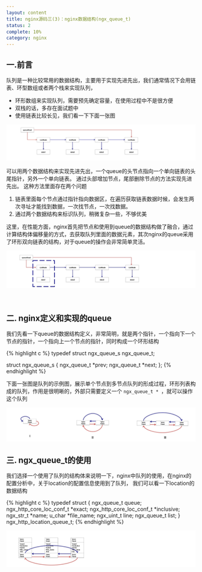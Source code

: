 ```yaml
---
layout: content
title: nginx源码三(3)：nginx数据结构(ngx_queue_t)
status: 2
complete: 10% 
category: nginx
---
```


## 一.前言

队列是一种比较常用的数据结构，主要用于实现先进先出，我们通常情况下会用链表、环型数组或者两个栈来实现队列，

- 环形数组来实现队列，需要预先确定容量，在使用过程中不是很方便
- 双栈的话，多存在面试题中
- 使用链表比较长见，我们看一下下面一张图

![ngx_queue](/images/nginx/ngx_queue1.jpg)

可以用两个数据结构来实现先进先出，一个queue的头节点指向一个单向链表的头尾指针，另外一个单向链表。 通过头部增加节点，尾部删除节点的方法实现先进先出。 这种方法里面存在两个问题

1. 链表里面每个节点通过指针指向数据区，在遍历获取链表数据时候，会发生两次寻址才能找到数据，一次找节点，一次找数据。
2. 通过两个数据结构来标识队列，稍微复杂一些，不够优美

这里，在性能方面，nginx首先把节点和使用到queue的数据结构做了融合，通过计算结构体偏移量的方式，去获取队列里面的数据元素，其次nginx的queue采用了环形双向链表的结构，对于queue的操作会非常简单灵活。

![ngx_queue](/images/nginx/ngx_queue2.jpg)

<br/>

## 二. nginx定义和实现的queue

我们先看一下queue的数据结构定义，非常简明，就是两个指针，一个指向下一个节点的指针，一个指向上一个节点的指针，同时构成一个环形结构

{% highlight c %}
typedef struct ngx_queue_s  ngx_queue_t;

struct ngx_queue_s {
    ngx_queue_t  *prev;
    ngx_queue_t  *next;
};
{% endhighlight %}

下面一张图是队列的示例图，展示单个节点到多节点队列的形成过程，环形列表构成的队列，作用是很明晰的，外部只需要定义一个 `ngx_queue_t * `，就可以操作这个队列

![ngx_queue](/images/nginx/ngx_queue3.jpg)



## 三. ngx_queue_t的使用

我们选择一个使用了队列的结构体来说明一下，nginx中队列的使用，在nginx的配置分析中，关于location的配置信息使用到了队列， 我们可以看一下location的数据结构

{% highlight c %}
typedef struct {
    ngx_queue_t                      queue;
    ngx_http_core_loc_conf_t        *exact;
    ngx_http_core_loc_conf_t        *inclusive;
    ngx_str_t                       *name;
    u_char                          *file_name;
    ngx_uint_t                       line;
    ngx_queue_t                      list;
} ngx_http_location_queue_t;
{% endhighlight %}

![ngx_queue](/images/nginx/ngx_queue4.jpg)